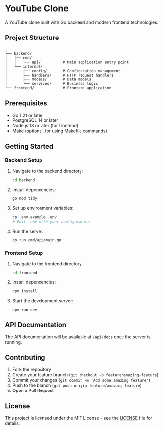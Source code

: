 # YouTube Clone

A YouTube clone built with Go backend and modern frontend technologies.

## Project Structure

```
.
├── backend/
│   ├── cmd/
│   │   └── api/          # Main application entry point
│   └── internal/
│       ├── config/       # Configuration management
│       ├── handlers/     # HTTP request handlers
│       ├── models/       # Data models
│       └── services/     # Business logic
└── frontend/             # Frontend application
```

## Prerequisites

- Go 1.21 or later
- PostgreSQL 14 or later
- Node.js 18 or later (for frontend)
- Make (optional, for using Makefile commands)

## Getting Started

### Backend Setup

1. Navigate to the backend directory:
   ```bash
   cd backend
   ```

2. Install dependencies:
   ```bash
   go mod tidy
   ```

3. Set up environment variables:
   ```bash
   cp .env.example .env
   # Edit .env with your configuration
   ```

4. Run the server:
   ```bash
   go run cmd/api/main.go
   ```

### Frontend Setup

1. Navigate to the frontend directory:
   ```bash
   cd frontend
   ```

2. Install dependencies:
   ```bash
   npm install
   ```

3. Start the development server:
   ```bash
   npm run dev
   ```

## API Documentation

The API documentation will be available at `/api/docs` once the server is running.

## Contributing

1. Fork the repository
2. Create your feature branch (`git checkout -b feature/amazing-feature`)
3. Commit your changes (`git commit -m 'Add some amazing feature'`)
4. Push to the branch (`git push origin feature/amazing-feature`)
5. Open a Pull Request

## License

This project is licensed under the MIT License - see the [LICENSE](LICENSE) file for details. 
